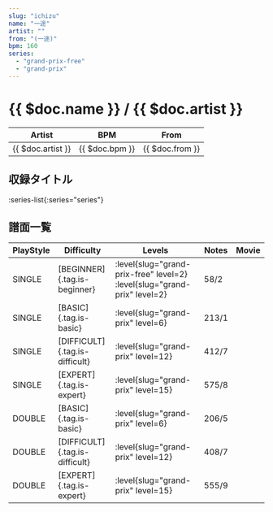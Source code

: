 ```yaml
---
slug: "ichizu"
name: "一途"
artist: ""
from: "(一途)"
bpm: 160
series:
  - "grand-prix-free"
  - "grand-prix"
---
```


# {{ $doc.name }} / {{ $doc.artist }}

|Artist|BPM|From|
|------|---|----|
|{{ $doc.artist }}|{{ $doc.bpm }}|{{ $doc.from }}|

## 収録タイトル

:series-list{:series="series"}

## 譜面一覧

|PlayStyle|Difficulty|Levels|Notes|Movie|
|---------|----------|------|-----|-----|
|SINGLE|[BEGINNER]{.tag.is-beginner}|<div class="field is-grouped is-grouped-multiline"> :level{slug="grand-prix-free" level=2} :level{slug="grand-prix" level=2}</div>|58/2||
|SINGLE|[BASIC]{.tag.is-basic}|<div class="field is-grouped is-grouped-multiline"> :level{slug="grand-prix" level=6}</div>|213/1||
|SINGLE|[DIFFICULT]{.tag.is-difficult}|<div class="field is-grouped is-grouped-multiline"> :level{slug="grand-prix" level=12}</div>|412/7||
|SINGLE|[EXPERT]{.tag.is-expert}|<div class="field is-grouped is-grouped-multiline"> :level{slug="grand-prix" level=15}</div>|575/8||
|DOUBLE|[BASIC]{.tag.is-basic}|<div class="field is-grouped is-grouped-multiline"> :level{slug="grand-prix" level=6}</div>|206/5||
|DOUBLE|[DIFFICULT]{.tag.is-difficult}|<div class="field is-grouped is-grouped-multiline"> :level{slug="grand-prix" level=12}</div>|408/7||
|DOUBLE|[EXPERT]{.tag.is-expert}|<div class="field is-grouped is-grouped-multiline"> :level{slug="grand-prix" level=15}</div>|555/9||
